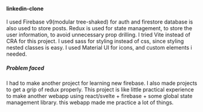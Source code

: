 #### linkedin-clone
I used Firebase v9(modular tree-shaked) for auth and firestore database is also used to store posts.
Redux is used for state management, to store the user information, to avoid unnecessary prop drilling.
I tried Vite instead of CRA for this project.
I  used sass for styling instead of css, since styling nested classes is easy.
I used Material UI for icons, and custom elements i needed.

##### Problem faced
I had to make another project for learning new firebase.
I also made projects to get a grip of redux properly.
This project is like little practical experience to make another webapp using react/svelte + firebase + some global state management library.
this webapp made me practice a lot of things.

